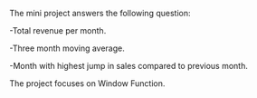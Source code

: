 The mini project answers the following question:


-Total revenue per month.

-Three month moving average.

-Month with highest jump in sales compared to previous month.


The project focuses on Window Function.
